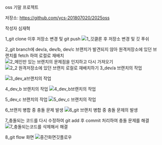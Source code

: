 oss 기말 프로젝트


저장소: https://github.com/ycs-201807020/2025oss

작성자 심재혁

1_git clone 이후 저장소 변경 및 git push
![1_깃클론 후 저장소 변경 및 깃 푸쉬](https://github.com/user-attachments/assets/636b8423-e766-4a25-9e6d-6977224d2bae)

2_git branch에 dev/a, dev/b, dev/c 브랜치가 발견되지 않아 원격저장소에 있던 브랜치를 fetch 하여 로컬로 재배치
![2_메인만 있는 브랜치의 문제점을 인지하고 다시 가져오기](https://github.com/user-attachments/assets/9ddeb3e0-509e-44a8-9cd0-5871526f1459)
![2_2 원격저장소에 있던 브랜치 로컬로 재배치하기](https://github.com/user-attachments/assets/79c32cb4-645d-4900-ab35-3fe667c48423)
3_dev/a 브랜치의 작업

![3_dev_a브랜치의 작업](https://github.com/user-attachments/assets/c0f132c8-b241-482a-a494-e468818da681)

4_dev_b 브랜치의 작업
![4_dev_b브랜치의 작업](https://github.com/user-attachments/assets/70f6c99b-4125-467d-b0a6-befa4870da96)

5_dev_c 브랜치의 작업
![5_dev_c 브랜치의 작업](https://github.com/user-attachments/assets/b97674c4-c3cc-429f-b6c0-5d73ebc7a7f5)

6_브랜치 병합 중 충돌 문제 발생
![6_git 브랜치 병합 중 충돌 문제의 발생](https://github.com/user-attachments/assets/e0ae541b-aa24-4e02-8241-09ba8273d224)

7_충돌되는 코드를 다시 수정하여 git add 후 commit 처리하여 충돌 문제를 해결
![7_충돌되는코드를 삭제해서 해결](https://github.com/user-attachments/assets/f04258dd-3205-44b7-9954-2f6f0b70bf98)

8_git flow 화면
![중간화면깃플로우](https://github.com/user-attachments/assets/eebe5253-c964-4c0e-ac18-a1aacfde8b56)
